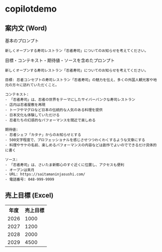 # copilotdemo

## 案内文 (Word)

基本のプロンプト
```
新しくオープンする寿司レストラン「忍者寿司」についてのお知らせを考えてください。
```

目標・コンテキスト・期待値・ソースを含めたプロンプト

```
新しくオープンする寿司レストラン「忍者寿司」についてのお知らせを考えてください。

目標: 忍者コンセプトの寿司レストラン「忍者寿司」の魅力を伝え、多くの外国人観光客や地元の方々に訪れていただくこと。

コンテキスト:
- 「忍者寿司」は、忍者の世界をテーマにしたサイバーパンクな寿司レストラン
- 店内は忍者屋敷を再現
- トーフやマグロなど日本の伝統的な人気のある料理を提供
- 日本文化も体験していただける
- 忍者たちの幻惑的なパフォーマンスを間近で楽しめる

期待値:
- 忍者シェフ「カタナ」からのお知らせとする
- 500文字程度で、プロフェッショナルを感じさせつつわくわくするような文章にする
- 料理やサケの名前、楽しめるパフォーマンスの内容などは創作でよいのでできるだけ具体的に書く

ソース:
- 「忍者寿司」は、さいたま新都心のすぐ近くに位置し、アクセスも便利
- オープンは来月
- URL: https://saitamaninjasushi.com/
- 電話番号: 048-999-9999
```

## 売上目標 (Excel)

<table>
  <tr>
    <th>年度</th>
    <th>売上目標</th>
  </tr>  
  <tr>
    <td>2026</td>
    <td>1000</td>
  </tr>  
  <tr>
    <td>2027</td>
    <td>1200</td>
  </tr>  
  <tr>
    <td>2028</td>
    <td>2000</td>
  </tr>  
  <tr>
    <td>2029</td>
    <td>4500</td>
  </tr>  
</table>
